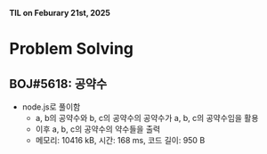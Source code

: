**TIL on Feburary 21st, 2025**

# Problem Solving
## BOJ#5618: 공약수
* node.js로 풀이함
    - a, b의 공약수와 b, c의 공약수의 공약수가 a, b, c의 공약수임을 활용
    - 이후 a, b, c의 공약수의 약수들을 출력
    - 메모리: 10416 kB, 시간: 168 ms, 코드 길이: 950 B


